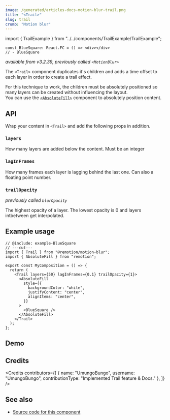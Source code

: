 ```yaml
---
image: /generated/articles-docs-motion-blur-trail.png
title: "<Trail>"
slug: trail
crumb: "Motion blur"
---
```


import { TrailExample } from "../../components/TrailExample/TrailExample";

```twoslash include example
const BlueSquare: React.FC = () => <div></div>
// - BlueSquare
```

_available from v3.2.39, previously called `<MotionBlur>`_

The `<Trail>` component duplicates it's children and adds a time offset to each layer in order to create a trail effect.

For this technique to work, the children must be absolutely positioned so many layers can be created without influencing the layout.  
You can use the [`<AbsoluteFill>`](/docs/absolute-fill) component to absolutely position content.

## API

Wrap your content in `<Trail>` and add the following props in addition.

### `layers`

How many layers are added below the content. Must be an integer

### `lagInFrames`

How many frames each layer is lagging behind the last one. Can also a floating point number.

### `trailOpacity`

_previously called `blurOpacity`_

The highest opacity of a layer. The lowest opacity is 0 and layers intbetween get interpolated.

## Example usage

```tsx twoslash
// @include: example-BlueSquare
// ---cut---
import { Trail } from "@remotion/motion-blur";
import { AbsoluteFill } from "remotion";

export const MyComposition = () => {
  return (
    <Trail layers={50} lagInFrames={0.1} trailOpacity={1}>
      <AbsoluteFill
        style={{
          backgroundColor: "white",
          justifyContent: "center",
          alignItems: "center",
        }}
      >
        <BlueSquare />
      </AbsoluteFill>
    </Trail>
  );
};
```

## Demo

<TrailExample />

## Credits

<Credits contributors={[
{
name: "UmungoBungo",
username: "UmungoBungo",
contributionType: "Implemented Trail feature & Docs."
},
]} />

## See also

- [Source code for this component](https://github.com/remotion-dev/remotion/blob/main/packages/motion-blur/src/Trail.tsx)
